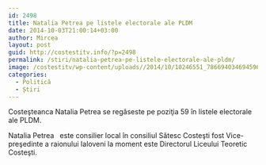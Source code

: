 ```yaml
---
id: 2498
title: Natalia Petrea pe listele electorale ale PLDM
date: 2014-10-03T21:00:14+03:00
author: Mircea
layout: post
guid: http://costestitv.info/?p=2498
permalink: /stiri/natalia-petrea-pe-listele-electorale-ale-pldm/
image: /costestitv/wp-content/uploads//2014/10/10246551_786694034694596_7827004732899422693_n3.jpg
categories:
  - Politică
  - Știri
---
```

Costeşteanca Natalia Petrea se regăseste pe poziţia 59 în listele electorale ale PLDM.<!--more-->

<span id="more-2494"></span>

Natalia Petrea   este consilier local în consiliul Sătesc Costeşti fost Vice-preşedinte a raionului Ialoveni la moment este Directorul Liceului Teoretic Costeşti.